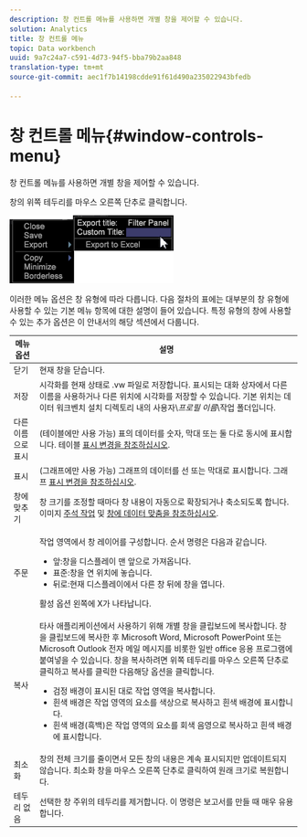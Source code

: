 ```yaml
---
description: 창 컨트롤 메뉴를 사용하면 개별 창을 제어할 수 있습니다.
solution: Analytics
title: 창 컨트롤 메뉴
topic: Data workbench
uuid: 9a7c24a7-c591-4d73-94f5-bba79b2aa848
translation-type: tm+mt
source-git-commit: aec1f7b14198cdde91f61d490a235022943bfedb

---
```



# 창 컨트롤 메뉴{#window-controls-menu}

창 컨트롤 메뉴를 사용하면 개별 창을 제어할 수 있습니다.

창의 위쪽 테두리를 마우스 오른쪽 단추로 클릭합니다.

![](assets/mnu_window_TitleBar.png)

이러한 메뉴 옵션은 창 유형에 따라 다릅니다. 다음 절차의 표에는 대부분의 창 유형에 사용할 수 있는 기본 메뉴 항목에 대한 설명이 들어 있습니다. 특정 유형의 창에 사용할 수 있는 추가 옵션은 이 안내서의 해당 섹션에서 다룹니다.

<table id="table_13ADF7B7E50E44D890768A5F9BAC8D06"> 
 <thead> 
  <tr> 
   <th colname="col1" class="entry"> 메뉴 옵션 </th> 
   <th colname="col2" class="entry"> 설명 </th> 
  </tr> 
 </thead>
 <tbody> 
  <tr> 
   <td colname="col1"> 닫기 </td> 
   <td colname="col2"> 현재 창을 닫습니다. </td> 
  </tr> 
  <tr> 
   <td colname="col1"> 저장 </td> 
   <td colname="col2">시각화를 현재 상태로 <span class="filepath"> .vw</span> 파일로 저장합니다. 표시되는 대화 상자에서 다른 이름을 사용하거나 다른 위치에 시각화를 저장할 수 있습니다. 기본 위치는 데이터 워크벤치 설치 디렉토리 내의 사용자\<i>프로필 이름</i>\작업 폴더입니다. </td> 
  </tr> 
  <tr> 
   <td colname="col1"> 다른 이름으로 표시 </td> 
   <td colname="col2">(테이블에만 사용 가능) 표의 데이터를 숫자, 막대 또는 둘 다로 동시에 표시합니다. 테이블 <a href="../../../home/c-get-started/c-analysis-vis/c-tables/c-chg-tbl-disp.md#concept-c515caeefce9495f88873a10dc112770"> 표시 변경을 참조하십시오</a>. </td> 
  </tr> 
  <tr> 
   <td colname="col1"> 표시 </td> 
   <td colname="col2">(그래프에만 사용 가능) 그래프의 데이터를 선 또는 막대로 표시합니다. 그래프 <a href="../../../home/c-get-started/c-analysis-vis/c-graphs/c-chg-graph-disp.md#concept-eaba669d90f64cfa872f1397205fe2f7"> 표시 변경을 참조하십시오</a>. </td> 
  </tr> 
  <tr> 
   <td colname="col1"> 창에 맞추기 </td> 
   <td colname="col2">창 크기를 조정할 때마다 창 내용이 자동으로 확장되거나 축소되도록 합니다. 이미지 <a href="../../../home/c-get-started/c-analysis-vis/c-annots/c-image-annots.md#concept-02081ed7d91c4fdcb8fc863f2a51c962"> 주석 작업</a> 및 <a href="../../../home/c-get-started/c-analysis-vis/c-tables/c-fit-data-win.md#concept-b812b1171fc240d9a4cf6d6d57f621a6"> 창에 데이터 맞춤을 참조하십시오</a>. </td> 
  </tr> 
  <tr> 
   <td colname="col1"> 주문 </td> 
   <td colname="col2"> <p>작업 영역에서 창 레이어를 구성합니다. 순서 명령은 다음과 같습니다. 
     <ul id="ul_90391B26719040AE8E0F80FE33B106FD"> 
      <li id="li_D1B38998C8CC452D8B642132B94F92F7">앞:창을 디스플레이 맨 앞으로 가져옵니다. </li> 
      <li id="li_71EEC709AA734924AE8740313031DF6E">표준:창을 연 위치에 놓습니다. </li> 
      <li id="li_B6489677FF5540E4BD854EE1CE504CCA">뒤로:현재 디스플레이에서 다른 창 뒤에 창을 엽니다. </li> 
     </ul> </p> <p>활성 옵션 왼쪽에 X가 나타납니다. </p> </td> 
  </tr> 
  <tr> 
   <td colname="col1"> 복사 </td> 
   <td colname="col2">타사 애플리케이션에서 사용하기 위해 개별 창을 클립보드에 복사합니다. 창을 클립보드에 복사한 후 Microsoft Word, Microsoft PowerPoint 또는 Microsoft Outlook 전자 메일 메시지를 비롯한 일반 office 응용 프로그램에 붙여넣을 수 있습니다. 창을 복사하려면 위쪽 테두리를 마우스 오른쪽 단추로 클릭하고 복사를 클릭한 <span class="uicontrol"> 다음</span>해당 옵션을 클릭합니다. 
    <ul id="ul_ECCD6A70729E40998C64714E01504995"> 
     <li id="li_21D375DAE7BC4F449C8A3225296A6D26">검정 배경이 표시된 대로 작업 영역을 복사합니다. </li> 
     <li id="li_1B08C688678F42948E0952EEE0BF2B30">흰색 배경은 작업 영역의 요소를 색상으로 복사하고 흰색 배경에 표시합니다. </li> 
     <li id="li_86F497A2275C43B5835DEDD0A4BF76E8">흰색 배경(흑백)은 작업 영역의 요소를 회색 음영으로 복사하고 흰색 배경에 표시합니다. </li> 
    </ul> </td> 
  </tr> 
  <tr> 
   <td colname="col1"> 최소화 </td> 
   <td colname="col2"> 창의 전체 크기를 줄이면서 모든 창의 내용은 계속 표시되지만 업데이트되지 않습니다. 최소화 창을 마우스 오른쪽 단추로 클릭하여 원래 크기로 복원합니다. </td> 
  </tr> 
  <tr> 
   <td colname="col1"> 테두리 없음 </td> 
   <td colname="col2"> 선택한 창 주위의 테두리를 제거합니다. 이 명령은 보고서를 만들 때 매우 유용합니다. </td> 
  </tr> 
 </tbody> 
</table>
